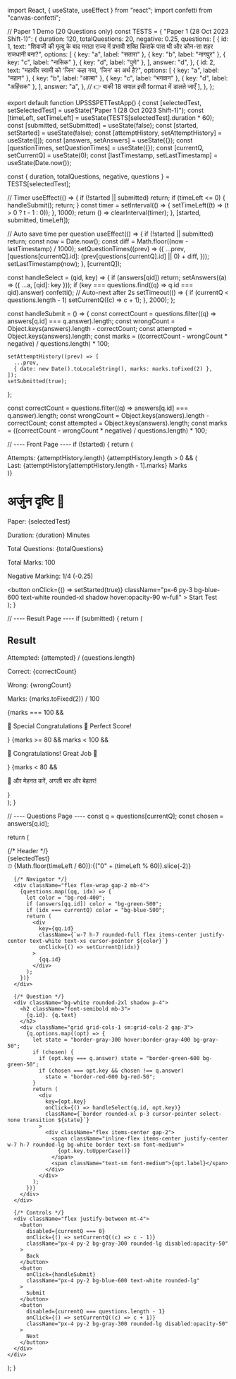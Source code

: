 import React, { useState, useEffect } from "react";
import confetti from "canvas-confetti";

// Paper 1 Demo (20 Questions only)
const TESTS = {
  "Paper 1 (28 Oct 2023 Shift-1)": {
    duration: 120,
    totalQuestions: 20,
    negative: 0.25,
    questions: [
      {
        id: 1,
        text: "शिवाजी की मृत्यु के बाद मराठा राज्य में प्रभावी शक्ति किसके पास थी और कौन-सा शहर राजधानी बना?",
        options: [
          { key: "a", label: "सतारा" },
          { key: "b", label: "नागपुर" },
          { key: "c", label: "नासिक" },
          { key: "d", label: "पुणे" },
        ],
        answer: "d",
      },
      {
        id: 2,
        text: "महावीर स्वामी को 'जिन' कहा गया, 'जिन' का अर्थ है?",
        options: [
          { key: "a", label: "महान" },
          { key: "b", label: "आत्मा" },
          { key: "c", label: "भगवान" },
          { key: "d", label: "अहिंसक" },
        ],
        answer: "a",
      },
      // 👉 बाकी 18 सवाल इसी format में डालते जाएँ
    ],
  },
};

export default function UPSSSPETTestApp() {
  const [selectedTest, setSelectedTest] = useState("Paper 1 (28 Oct 2023 Shift-1)");
  const [timeLeft, setTimeLeft] = useState(TESTS[selectedTest].duration * 60);
  const [submitted, setSubmitted] = useState(false);
  const [started, setStarted] = useState(false);
  const [attemptHistory, setAttemptHistory] = useState([]);
  const [answers, setAnswers] = useState({});
  const [questionTimes, setQuestionTimes] = useState({});
  const [currentQ, setCurrentQ] = useState(0);
  const [lastTimestamp, setLastTimestamp] = useState(Date.now());

  const { duration, totalQuestions, negative, questions } = TESTS[selectedTest];

  // Timer
  useEffect(() => {
    if (!started || submitted) return;
    if (timeLeft <= 0) {
      handleSubmit();
      return;
    }
    const timer = setInterval(() => {
      setTimeLeft((t) => (t > 0 ? t - 1 : 0));
    }, 1000);
    return () => clearInterval(timer);
  }, [started, submitted, timeLeft]);

  // Auto save time per question
  useEffect(() => {
    if (!started || submitted) return;
    const now = Date.now();
    const diff = Math.floor((now - lastTimestamp) / 1000);
    setQuestionTimes((prev) => ({
      ...prev,
      [questions[currentQ].id]: (prev[questions[currentQ].id] || 0) + diff,
    }));
    setLastTimestamp(now);
  }, [currentQ]);

  const handleSelect = (qid, key) => {
    if (answers[qid]) return;
    setAnswers((a) => ({ ...a, [qid]: key }));
    if (key === questions.find((q) => q.id === qid).answer) confetti();
    // Auto-next after 2s
    setTimeout(() => {
      if (currentQ < questions.length - 1) setCurrentQ((c) => c + 1);
    }, 2000);
  };

  const handleSubmit = () => {
    const correctCount = questions.filter((q) => answers[q.id] === q.answer).length;
    const wrongCount = Object.keys(answers).length - correctCount;
    const attempted = Object.keys(answers).length;
    const marks = ((correctCount - wrongCount * negative) / questions.length) * 100;

    setAttemptHistory((prev) => [
      ...prev,
      { date: new Date().toLocaleString(), marks: marks.toFixed(2) },
    ]);
    setSubmitted(true);
  };

  const correctCount = questions.filter((q) => answers[q.id] === q.answer).length;
  const wrongCount = Object.keys(answers).length - correctCount;
  const attempted = Object.keys(answers).length;
  const marks = ((correctCount - wrongCount * negative) / questions.length) * 100;

  // ---- Front Page ----
  if (!started) {
    return (
      <div className="min-h-screen flex items-center justify-center bg-[url('/bowarrow.svg')] bg-cover bg-fixed p-4">
        <div className="bg-white rounded-2xl shadow-xl p-6 max-w-md w-full relative">
          <div className="absolute top-2 right-2 text-xs text-gray-600">
            Attempts: {attemptHistory.length}
            {attemptHistory.length > 0 && (
              <div>Last: {attemptHistory[attemptHistory.length - 1].marks} Marks</div>
            )}
          </div>
          <h1 className="text-xl font-bold mb-4 text-center">अर्जुन दृष्टि 🏹</h1>
          <p className="mb-1">Paper: {selectedTest}</p>
          <p className="mb-1">Duration: {duration} Minutes</p>
          <p className="mb-1">Total Questions: {totalQuestions}</p>
          <p className="mb-1">Total Marks: 100</p>
          <p className="mb-4">Negative Marking: 1/4 (-0.25)</p>
          <button
            onClick={() => setStarted(true)}
            className="px-6 py-3 bg-blue-600 text-white rounded-xl shadow hover:opacity-90 w-full"
          >
            Start Test
          </button>
        </div>
      </div>
    );
  }

  // ---- Result Page ----
  if (submitted) {
    return (
      <div className="min-h-screen flex items-center justify-center bg-[url('/bowarrow.svg')] bg-cover bg-fixed p-4">
        <div className="bg-white rounded-2xl shadow-xl p-6 max-w-lg w-full text-center">
          <h2 className="text-xl font-bold mb-4">Result</h2>
          <p>Attempted: {attempted} / {questions.length}</p>
          <p className="text-green-600">Correct: {correctCount}</p>
          <p className="text-red-600">Wrong: {wrongCount}</p>
          <p className="text-blue-600 font-semibold">Marks: {marks.toFixed(2)} / 100</p>
          {marks === 100 && <p>🌟 Special Congratulations 🎊 Perfect Score!</p>}
          {marks >= 80 && marks < 100 && <p>🎉 Congratulations! Great Job 🎉</p>}
          {marks < 80 && <p>🙏 और मेहनत करें, अगली बार और बेहतर!</p>}
        </div>
      </div>
    );
  }

  // ---- Questions Page ----
  const q = questions[currentQ];
  const chosen = answers[q.id];

  return (
    <div className="min-h-screen bg-[url('/background.jpg')] bg-cover bg-fixed p-4">
      {/* Header */}
      <div className="flex justify-between items-center mb-4">
        <div className="font-bold">{selectedTest}</div>
        <div>⏱ {Math.floor(timeLeft / 60)}:{("0" + (timeLeft % 60)).slice(-2)}</div>
      </div>

      {/* Navigator */}
      <div className="flex flex-wrap gap-2 mb-4">
        {questions.map((qq, idx) => {
          let color = "bg-red-400";
          if (answers[qq.id]) color = "bg-green-500";
          if (idx === currentQ) color = "bg-blue-500";
          return (
            <div
              key={qq.id}
              className={`w-7 h-7 rounded-full flex items-center justify-center text-white text-xs cursor-pointer ${color}`}
              onClick={() => setCurrentQ(idx)}
            >
              {qq.id}
            </div>
          );
        })}
      </div>

      {/* Question */}
      <div className="bg-white rounded-2xl shadow p-4">
        <h2 className="font-semibold mb-3">
          {q.id}. {q.text}
        </h2>
        <div className="grid grid-cols-1 sm:grid-cols-2 gap-3">
          {q.options.map((opt) => {
            let state = "border-gray-300 hover:border-gray-400 bg-gray-50";
            if (chosen) {
              if (opt.key === q.answer) state = "border-green-600 bg-green-50";
              if (chosen === opt.key && chosen !== q.answer)
                state = "border-red-600 bg-red-50";
            }
            return (
              <div
                key={opt.key}
                onClick={() => handleSelect(q.id, opt.key)}
                className={`border rounded-xl p-3 cursor-pointer select-none transition ${state}`}
              >
                <div className="flex items-center gap-2">
                  <span className="inline-flex items-center justify-center w-7 h-7 rounded-lg bg-white border text-sm font-medium">
                    {opt.key.toUpperCase()}
                  </span>
                  <span className="text-sm font-medium">{opt.label}</span>
                </div>
              </div>
            );
          })}
        </div>
      </div>

      {/* Controls */}
      <div className="flex justify-between mt-4">
        <button
          disabled={currentQ === 0}
          onClick={() => setCurrentQ((c) => c - 1)}
          className="px-4 py-2 bg-gray-300 rounded-lg disabled:opacity-50"
        >
          Back
        </button>
        <button
          onClick={handleSubmit}
          className="px-4 py-2 bg-blue-600 text-white rounded-lg"
        >
          Submit
        </button>
        <button
          disabled={currentQ === questions.length - 1}
          onClick={() => setCurrentQ((c) => c + 1)}
          className="px-4 py-2 bg-gray-300 rounded-lg disabled:opacity-50"
        >
          Next
        </button>
      </div>
    </div>
  );
}
